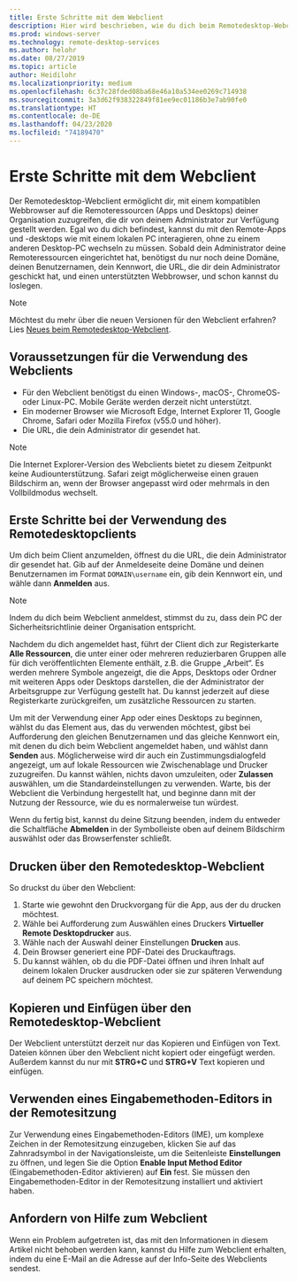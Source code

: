 ```yaml
---
title: Erste Schritte mit dem Webclient
description: Hier wird beschrieben, wie du dich beim Remotedesktop-Webclient anmeldest.
ms.prod: windows-server
ms.technology: remote-desktop-services
ms.author: helohr
ms.date: 08/27/2019
ms.topic: article
author: Heidilohr
ms.localizationpriority: medium
ms.openlocfilehash: 6c37c28fded08ba68e46a10a534ee0269c714938
ms.sourcegitcommit: 3a3d62f938322849f81ee9ec01186b3e7ab90fe0
ms.translationtype: HT
ms.contentlocale: de-DE
ms.lasthandoff: 04/23/2020
ms.locfileid: "74189470"
---
```

# <a name="get-started-with-the-web-client"></a>Erste Schritte mit dem Webclient

Der Remotedesktop-Webclient ermöglicht dir, mit einem kompatiblen Webbrowser auf die Remoteressourcen (Apps und Desktops) deiner Organisation zuzugreifen, die dir von deinem Administrator zur Verfügung gestellt werden. Egal wo du dich befindest, kannst du mit den Remote-Apps und -desktops wie mit einem lokalen PC interagieren, ohne zu einem anderen Desktop-PC wechseln zu müssen. Sobald dein Administrator deine Remoteressourcen eingerichtet hat, benötigst du nur noch deine Domäne, deinen Benutzernamen, dein Kennwort, die URL, die dir dein Administrator geschickt hat, und einen unterstützten Webbrowser, und schon kannst du loslegen.

>[!NOTE]
>Möchtest du mehr über die neuen Versionen für den Webclient erfahren? Lies [Neues beim Remotedesktop-Webclient](web-client-whatsnew.md).

## <a name="what-youll-need-to-use-the-web-client"></a>Voraussetzungen für die Verwendung des Webclients

* Für den Webclient benötigst du einen Windows-, macOS-, ChromeOS- oder Linux-PC. Mobile Geräte werden derzeit nicht unterstützt.
* Ein moderner Browser wie Microsoft Edge, Internet Explorer 11, Google Chrome, Safari oder Mozilla Firefox (v55.0 und höher).
* Die URL, die dein Administrator dir gesendet hat.

>[!NOTE]
>Die Internet Explorer-Version des Webclients bietet zu diesem Zeitpunkt keine Audiounterstützung.
>Safari zeigt möglicherweise einen grauen Bildschirm an, wenn der Browser angepasst wird oder mehrmals in den Vollbildmodus wechselt.

## <a name="start-using-the-remote-desktop-client"></a>Erste Schritte bei der Verwendung des Remotedesktopclients

Um dich beim Client anzumelden, öffnest du die URL, die dein Administrator dir gesendet hat. Gib auf der Anmeldeseite deine Domäne und deinen Benutzernamen im Format ```DOMAIN\username``` ein, gib dein Kennwort ein, und wähle dann **Anmelden** aus.

>[!NOTE]
>Indem du dich beim Webclient anmeldest, stimmst du zu, dass dein PC der Sicherheitsrichtlinie deiner Organisation entspricht.

Nachdem du dich angemeldet hast, führt der Client dich zur Registerkarte **Alle Ressourcen**, die unter einer oder mehreren reduzierbaren Gruppen alle für dich veröffentlichten Elemente enthält, z.B. die Gruppe „Arbeit“. Es werden mehrere Symbole angezeigt, die die Apps, Desktops oder Ordner mit weiteren Apps oder Desktops darstellen, die der Administrator der Arbeitsgruppe zur Verfügung gestellt hat. Du kannst jederzeit auf diese Registerkarte zurückgreifen, um zusätzliche Ressourcen zu starten.

Um mit der Verwendung einer App oder eines Desktops zu beginnen, wählst du das Element aus, das du verwenden möchtest, gibst bei Aufforderung den gleichen Benutzernamen und das gleiche Kennwort ein, mit denen du dich beim Webclient angemeldet haben, und wählst dann **Senden** aus. Möglicherweise wird dir auch ein Zustimmungsdialogfeld angezeigt, um auf lokale Ressourcen wie Zwischenablage und Drucker zuzugreifen. Du kannst wählen, nichts davon umzuleiten, oder **Zulassen** auswählen, um die Standardeinstellungen zu verwenden. Warte, bis der Webclient die Verbindung hergestellt hat, und beginne dann mit der Nutzung der Ressource, wie du es normalerweise tun würdest.

Wenn du fertig bist, kannst du deine Sitzung beenden, indem du entweder die Schaltfläche **Abmelden** in der Symbolleiste oben auf deinem Bildschirm auswählst oder das Browserfenster schließt.

## <a name="printing-from-the-remote-desktop-web-client"></a>Drucken über den Remotedesktop-Webclient

So druckst du über den Webclient:

1. Starte wie gewohnt den Druckvorgang für die App, aus der du drucken möchtest.
2. Wähle bei Aufforderung zum Auswählen eines Druckers **Virtueller Remote Desktopdrucker** aus.
3. Wähle nach der Auswahl deiner Einstellungen **Drucken** aus.
4. Dein Browser generiert eine PDF-Datei des Druckauftrags.
5. Du kannst wählen, ob du die PDF-Datei öffnen und ihren Inhalt auf deinem lokalen Drucker ausdrucken oder sie zur späteren Verwendung auf deinem PC speichern möchtest.

## <a name="copy-and-paste-from-the-remote-desktop-web-client"></a>Kopieren und Einfügen über den Remotedesktop-Webclient

Der Webclient unterstützt derzeit nur das Kopieren und Einfügen von Text. Dateien können über den Webclient nicht kopiert oder eingefügt werden. Außerdem kannst du nur mit **STRG+C** und **STRG+V** Text kopieren und einfügen.

## <a name="use-an-input-method-editor-ime-in-the-remote-session"></a>Verwenden eines Eingabemethoden-Editors in der Remotesitzung

Zur Verwendung eines Eingabemethoden-Editors (IME), um komplexe Zeichen in der Remotesitzung einzugeben, klicken Sie auf das Zahnradsymbol in der Navigationsleiste, um die Seitenleiste **Einstellungen** zu öffnen, und legen Sie die Option **Enable Input Method Editor** (Eingabemethoden-Editor aktivieren) auf **Ein** fest. Sie müssen den Eingabemethoden-Editor in der Remotesitzung installiert und aktiviert haben. 

## <a name="get-help-with-the-web-client"></a>Anfordern von Hilfe zum Webclient

Wenn ein Problem aufgetreten ist, das mit den Informationen in diesem Artikel nicht behoben werden kann, kannst du Hilfe zum Webclient erhalten, indem du eine E-Mail an die Adresse auf der Info-Seite des Webclients sendest.
